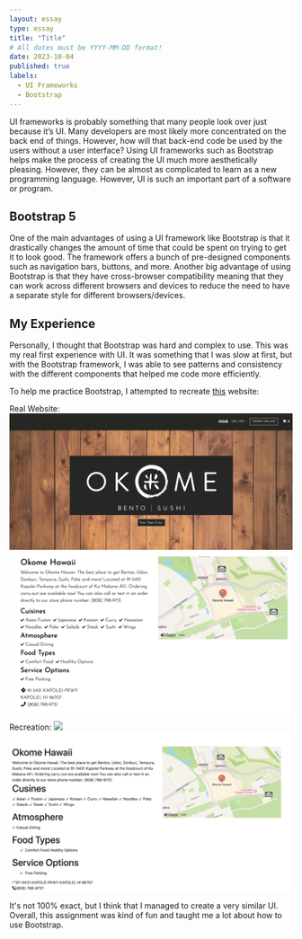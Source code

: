 ```yaml
---
layout: essay
type: essay
title: "Title"
# All dates must be YYYY-MM-DD format!
date: 2023-10-04
published: true
labels:
  - UI Frameworks
  - Bootstrap
---
```


UI frameworks is probably something that many people look over just because it’s UI. Many developers are most likely more concentrated on the back end of things. However, how will that back-end code be used by the users without a user interface? Using UI frameworks such as Bootstrap helps make the process of creating the UI much more aesthetically pleasing. However, they can be almost as complicated to learn as a new programming language. However, UI is such an important part of a software or program.

## Bootstrap 5
One of the main advantages of using a UI framework like Bootstrap is that it drastically changes the amount of time that could be spent on trying to get it to look good. The framework offers a bunch of pre-designed components such as navigation bars, buttons, and more. Another big advantage of using Bootstrap is that they have cross-browser compatibility meaning that they can work across different browsers and devices to reduce the need to have a separate style for different browsers/devices. 

## My Experience
Personally, I thought that Bootstrap was hard and complex to use. This was my real first experience with UI. It was something that I was slow at first, but with the Bootstrap framework, I was able to see patterns and consistency with the different components that helped me code more efficiently. 

To help me practice Bootstrap, I attempted to recreate [this](https://okomehawaii.menufy.com/) website:

Real Website:
<img src="../img/UI-frameworks/okome-real-1.png">
<img src="../img/UI-frameworks/okome-real-2.png">

Recreation:
<img src="../img/UI-frameworks/okome-fake-1.png"><img src="../img/UI-frameworks/okome-fake-2.png">

It's not 100% exact, but I think that I managed to create a very similar UI. Overall, this assignment was kind of fun and taught me a lot about how to use Bootstrap. 
